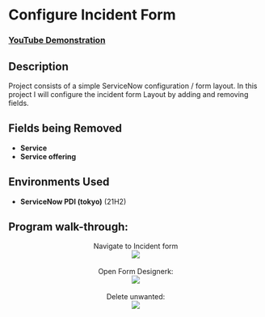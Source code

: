 <h1>Configure Incident Form </h1>

 ### [YouTube Demonstration](https://youtu.be/7eJexJVCqJo)

<h2>Description</h2>
Project consists of a simple ServiceNow configuration / form layout. In this project I will configure the incident form Layout by adding and removing fields.
<br />


<h2>Fields being Removed</h2>

- <b>Service</b> 
- <b>Service offering</b>

<h2>Environments Used </h2>

- <b>ServiceNow PDI (tokyo)</b> (21H2)

<h2>Program walk-through:</h2>

<p align="center">
Navigate to Incident form <br/>
<img src="https://awesomescreenshot.s3.amazonaws.com/image/4303763/38096936-cf02431dfc043e94448b5bf29e6dab96.png?X-Amz-Algorithm=AWS4-HMAC-SHA256&X-Amz-Credential=AKIAJSCJQ2NM3XLFPVKA%2F20230317%2Fus-east-1%2Fs3%2Faws4_request&X-Amz-Date=20230317T171803Z&X-Amz-Expires=28800&X-Amz-SignedHeaders=host&X-Amz-Signature=7f4f14a3afd1e7af420c22bf147cd7ffab12220f5014af5dddbc8e60be7b6810"/>
<br />
<br />
Open Form Designerk:  <br/>
<img src="https://awesomescreenshot.s3.amazonaws.com/image/4303763/38098516-707b28e31d66dd83a9f8e87562f6bf42.png?X-Amz-Algorithm=AWS4-HMAC-SHA256&X-Amz-Credential=AKIAJSCJQ2NM3XLFPVKA%2F20230317%2Fus-east-1%2Fs3%2Faws4_request&X-Amz-Date=20230317T182155Z&X-Amz-Expires=28800&X-Amz-SignedHeaders=host&X-Amz-Signature=f110d5d506d38028f98aefd1fc2d881f4c7ae62fb480914b98c6e7ce8e743995"/>
<br />
<br />
Delete unwanted: <br/>
<img src="https://awesomescreenshot.s3.amazonaws.com/image/4303763/38098607-1c5f13c88719a51a99e83d56bcf000a0.png?X-Amz-Algorithm=AWS4-HMAC-SHA256&X-Amz-Credential=AKIAJSCJQ2NM3XLFPVKA%2F20230317%2Fus-east-1%2Fs3%2Faws4_request&X-Amz-Date=20230317T182703Z&X-Amz-Expires=28800&X-Amz-SignedHeaders=host&X-Amz-Signature=7ebb2944966b9f449a4e9c952c71a0216175459fdbfb125bc4a682f4a9576ff0"/>
<br />
<br />

